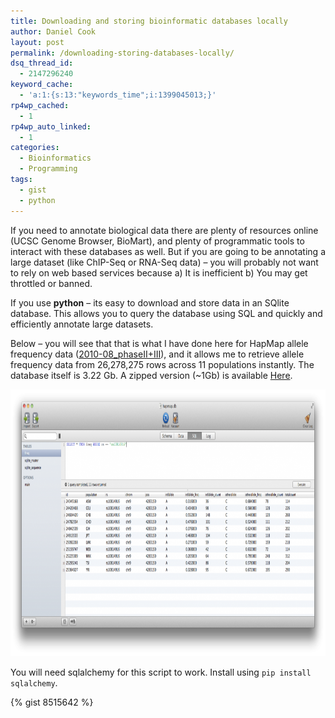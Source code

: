 ```yaml
---
title: Downloading and storing bioinformatic databases locally
author: Daniel Cook
layout: post
permalink: /downloading-storing-databases-locally/
dsq_thread_id:
  - 2147296240
keyword_cache:
  - 'a:1:{s:13:"keywords_time";i:1399045013;}'
rp4wp_cached:
  - 1
rp4wp_auto_linked:
  - 1
categories:
  - Bioinformatics
  - Programming
tags:
  - gist
  - python
---
```

If you need to annotate biological data there are plenty of resources online (UCSC Genome Browser, BioMart), and plenty of programmatic tools to interact with these databases as well. But if you are going to be annotating a large dataset (like ChIP-Seq or RNA-Seq data) &#8211; you will probably not want to rely on web based services because a) It is inefficient b) You may get throttled or banned.

If you use **python** &#8211; its easy to download and store data in an SQlite database. This allows you to query the database using SQL and quickly and efficiently annotate large datasets.

Below &#8211; you will see that that is what I have done here for HapMap allele frequency data ([2010-08_phaseII+III][1]), and it allows me to retrieve allele frequency data from 26,278,275 rows across 11 populations instantly. The database itself is 3.22 Gb. A zipped version (~1Gb) is available [Here][2].

[<img src="/media/Screen-Shot-2014-01-20-at-12.07.25-AM-1024x466.png" alt="Screen Shot 2014-01-20 at 12.07.25 AM" width="940" height="427" class="alignnone size-large wp-image-431" />][3]
  
You will need sqlalchemy for this script to work. Install using `pip install sqlalchemy`.

{% gist 8515642 %}

 [1]: http://hapmap.ncbi.nlm.nih.gov/downloads/genotypes/2010-08_phaseII+III/forward/
 [2]: https://drive.google.com/file/d/0B_6qjHtu65BDdmFBeXdGeEc2STQ/edit?usp=sharing
 [3]: /media/Screen-Shot-2014-01-20-at-12.07.25-AM.png